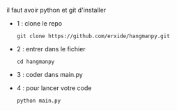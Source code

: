 il faut avoir python et git d'installer

- 1 : clone le repo
    ```
    git clone https://github.com/erxide/hangmanpy.git
    ```
- 2 : entrer dans le fichier

    ```
    cd hangmanpy
    ```

- 3 : coder dans main.py

- 4 : pour lancer votre code 
    ```
    python main.py
    ```

